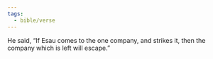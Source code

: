 ```yaml
---
tags:
  - bible/verse
---
```

He said, “If Esau comes to the one company, and strikes it, then the company which is left will escape.”